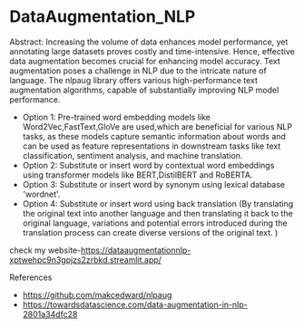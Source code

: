 # DataAugmentation_NLP

Abstract:
Increasing the volume of data enhances model performance, yet annotating large datasets proves costly and time-intensive. Hence, effective data augmentation becomes crucial for enhancing model accuracy.
Text augmentation poses a challenge in NLP due to the intricate nature of language.
The nlpaug library offers various high-performance text augmentation algorithms, capable of substantially improving NLP model performance.

* Option 1: Pre-trained word embedding models like Word2Vec,FastText,GloVe are used,which are beneficial for various NLP tasks, as these models capture semantic information about words and can be used as feature 
  representations in downstream tasks like text classification, sentiment analysis, and machine translation.
* Option 2: Substitute or insert word by contextual word embeddings using transformer models like BERT,DistilBERT and RoBERTA.
* Option 3: Substitute or insert word by synonym using lexical database 'wordnet'.
* Option 4: Substitute or insert word using back translation (By translating the original text into another language and then translating it back to the original language, variations and potential errors introduced 
  during the translation process can create diverse versions of the original text. )


check my website-https://dataaugmentationnlp-xptwehpc9n3gpjzs2zrbkd.streamlit.app/


References
* https://github.com/makcedward/nlpaug
* https://towardsdatascience.com/data-augmentation-in-nlp-2801a34dfc28



